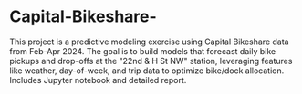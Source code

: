 # Capital-Bikeshare-
This project is a predictive modeling exercise using Capital Bikeshare data from Feb-Apr 2024. The goal is to build models that forecast daily bike pickups and drop-offs at the "22nd &amp; H St NW" station, leveraging features like weather, day-of-week, and trip data to optimize bike/dock allocation. Includes Jupyter notebook and detailed report.
